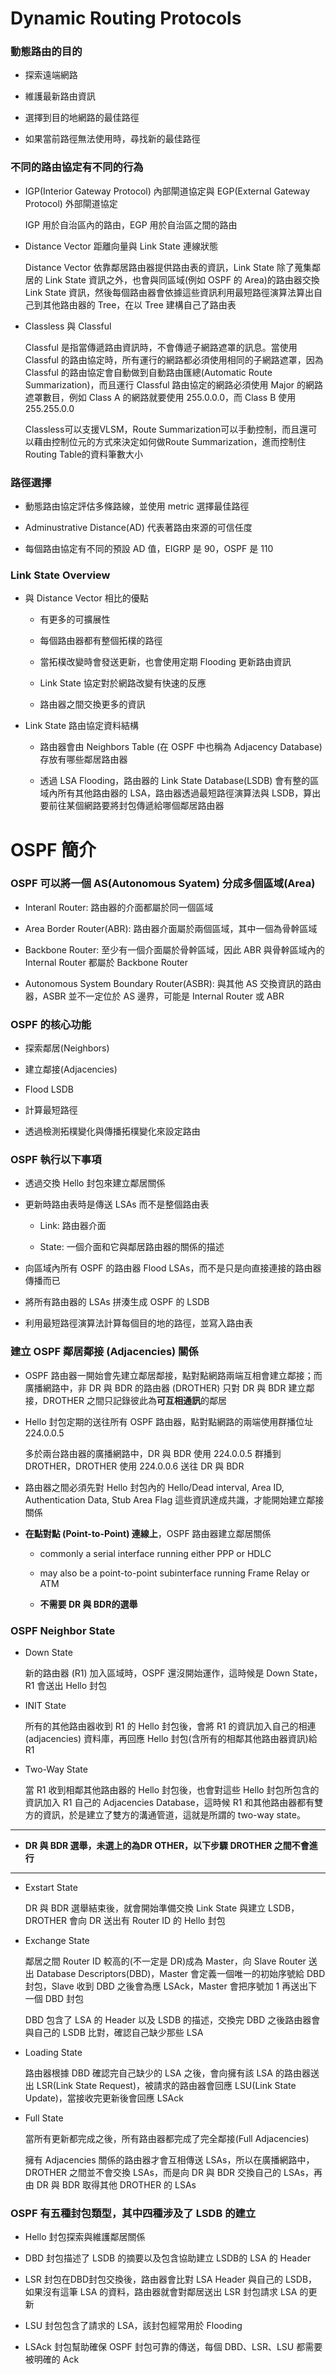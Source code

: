 # Dynamic Routing Protocols

### 動態路由的目的

+ 探索遠端網路

+ 維護最新路由資訊

+ 選擇到目的地網路的最佳路徑

+ 如果當前路徑無法使用時，尋找新的最佳路徑

### 不同的路由協定有不同的行為

+ IGP(Interior Gateway Protocol) 內部閘道協定與 EGP(External Gateway Protocol) 外部閘道協定

    IGP 用於自治區內的路由，EGP 用於自治區之間的路由

+ Distance Vector 距離向量與 Link State 連線狀態

    Distance Vector 依靠鄰居路由器提供路由表的資訊，Link State 除了蒐集鄰居的 Link State 資訊之外，也會與同區域(例如 OSPF 的 Area)的路由器交換 Link State 資訊，然後每個路由器會依據這些資訊利用最短路徑演算法算出自己到其他路由器的 Tree，在以 Tree 建構自己了路由表

+ Classless 與 Classful

    Classful 是指當傳遞路由資訊時，不會傳遞子網路遮罩的訊息。當使用 Classful 的路由協定時，所有運行的網路都必須使用相同的子網路遮罩，因為 Classful 的路由協定會自動做到自動路由匯總(Automatic Route Summarization)，而且運行 Classful 路由協定的網路必須使用 Major 的網路遮罩數目，例如 Class A 的網路就要使用 255.0.0.0，而 Class B 使用 255.255.0.0

    Classless可以支援VLSM，Route Summarization可以手動控制，而且還可以藉由控制位元的方式來決定如何做Route Summarization，進而控制住Routing Table的資料筆數大小

### 路徑選擇

+ 動態路由協定評估多條路線，並使用 metric 選擇最佳路徑

+ Adminustrative Distance(AD) 代表著路由來源的可信任度

+ 每個路由協定有不同的預設 AD 值，EIGRP 是 90，OSPF 是 110

### Link State Overview

+ 與 Distance Vector 相比的優點

    + 有更多的可擴展性

    + 每個路由器都有整個拓樸的路徑

    + 當拓樸改變時會發送更新，也會使用定期 Flooding 更新路由資訊
    
    + Link State 協定對於網路改變有快速的反應

    + 路由器之間交換更多的資訊

+ Link State 路由協定資料結構

    + 路由器會由 Neighbors Table (在 OSPF 中也稱為 Adjacency Database) 存放有哪些鄰居路由器

    + 透過 LSA Flooding，路由器的 Link State Database(LSDB) 會有整的區域內所有其他路由器的 LSA，路由器透過最短路徑演算法與 LSDB，算出要前往某個網路要將封包傳遞給哪個鄰居路由器

# OSPF 簡介

### OSPF 可以將一個 AS(Autonomous Syatem) 分成多個區域(Area)

+ Interanl Router: 路由器的介面都屬於同一個區域

+ Area Border Router(ABR): 路由器介面屬於兩個區域，其中一個為骨幹區域

+ Backbone Router: 至少有一個介面屬於骨幹區域，因此 ABR 與骨幹區域內的 Internal Router 都屬於 Backbone Router

+ Autonomous System Boundary Router(ASBR): 與其他 AS 交換資訊的路由器，ASBR 並不一定位於 AS 邊界，可能是 Internal Router 或 ABR

### OSPF 的核心功能

+ 探索鄰居(Neighbors)

+ 建立鄰接(Adjacencies)

+ Flood LSDB

+ 計算最短路徑

+ 透過檢測拓樸變化與傳播拓樸變化來設定路由

### OSPF 執行以下事項

+ 透過交換 Hello 封包來建立鄰居關係

+ 更新時路由表時是傳送 LSAs 而不是整個路由表

    + Link: 路由器介面

    + State: 一個介面和它與鄰居路由器的關係的描述

+ 向區域內所有 OSPF 的路由器 Flood LSAs，而不是只是向直接連接的路由器傳播而已

+ 將所有路由器的 LSAs 拼湊生成 OSPF 的 LSDB

+ 利用最短路徑演算法計算每個目的地的路徑，並寫入路由表

### 建立 OSPF 鄰居鄰接 (Adjacencies) 關係

+ OSPF 路由器一開始會先建立鄰居鄰接，點對點網路兩端互相會建立鄰接；而廣播網路中，非 DR 與 BDR 的路由器 (DROTHER) 只對 DR 與 BDR 建立鄰接，DROTHER 之間只記錄彼此為**可互相通訊**的鄰居

+ Hello 封包定期的送往所有 OSPF 路由器，點對點網路的兩端使用群播位址 224.0.0.5

    多於兩台路由器的廣播網路中，DR 與 BDR 使用 224.0.0.5 群播到DROTHER，DROTHER 使用 224.0.0.6 送往 DR 與 BDR

+ 路由器之間必須先對 Hello 封包內的 Hello/Dead interval, Area ID, Authentication Data, Stub Area Flag 這些資訊達成共識，才能開始建立鄰接關係

+ **在點對點 (Point-to-Point) 連線上**，OSPF 路由器建立鄰居關係

    + commonly a serial interface running either PPP or HDLC

    + may also be a point-to-point subinterface running Frame Relay or ATM

    + **不需要 DR 與 BDR的選舉**
    
### OSPF Neighbor State

+ Down State

    新的路由器 (R1) 加入區域時，OSPF 還沒開始運作，這時候是 Down State，R1 會送出 Hello 封包

+ INIT State

    所有的其他路由器收到 R1 的 Hello 封包後，會將 R1 的資訊加入自己的相連 (adjacencies) 資料庫，再回應 Hello 封包(含所有的相鄰其他路由器資訊)給 R1

+ Two-Way State

    當 R1 收到相鄰其他路由器的 Hello 封包後，也會對這些 Hello 封包所包含的資訊加入 R1 自己的 Adjacencies Database，這時候 R1 和其他路由器都有雙方的資訊，於是建立了雙方的溝通管道，這就是所謂的 two-way state。

---

+  **DR 與 BDR 選舉，未選上的為DR OTHER，以下步驟 DROTHER 之間不會進行**

---

+ Exstart State

    DR 與 BDR 選舉結束後，就會開始準備交換 Link State 與建立 LSDB，DROTHER 會向 DR 送出有 Router ID 的 Hello 封包

+ Exchange State

    鄰居之間 Router ID 較高的(不一定是 DR)成為 Master，向 Slave Router 送出 Database Descriptors(DBD)，Master 會定義一個唯一的初始序號給 DBD 封包，Slave 收到 DBD 之後會為應 LSAck，Master 會把序號加 1 再送出下一個 DBD 封包
    
    DBD 包含了 LSA 的 Header 以及 LSDB 的描述，交換完 DBD 之後路由器會與自己的 LSDB 比對，確認自己缺少那些 LSA

+ Loading State

    路由器根據 DBD 確認完自己缺少的 LSA 之後，會向擁有該 LSA 的路由器送出 LSR(Link State Request)，被請求的路由器會回應 LSU(Link State Update)，當接收完更新後會回應 LSAck

+ Full State

    當所有更新都完成之後，所有路由器都完成了完全鄰接(Full Adjacencies)
    
    擁有 Adjacencies 關係的路由器才會互相傳送 LSAs，所以在廣播網路中，DROTHER 之間並不會交換 LSAs，而是向 DR 與 BDR 交換自己的 LSAs，再由 DR 與 BDR 取得其他 DROTHER 的 LSAs

### OSPF 有五種封包類型，其中四種涉及了 LSDB 的建立

+ Hello 封包探索與維護鄰居關係

+ DBD 封包描述了 LSDB 的摘要以及包含協助建立 LSDB的 LSA 的 Header 

+ LSR 封包在DBD封包交換後，路由器會比對 LSA Header 與自己的 LSDB，如果沒有這筆 LSA 的資料，路由器就會對鄰居送出 LSR 封包請求 LSA 的更新

+ LSU 封包包含了請求的 LSA，該封包經常用於 Flooding

+ LSAck 封包幫助確保 OSPF 封包可靠的傳送，每個 DBD、LSR、LSU 都需要被明確的 Ack